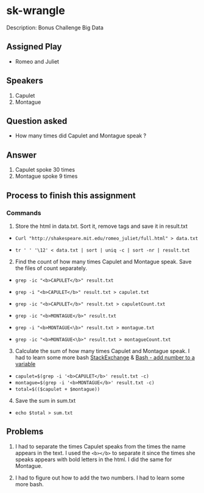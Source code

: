 # sk-wrangle
Description: Bonus Challenge Big Data


## Assigned Play 
- Romeo and Juliet
## Speakers
1. Capulet
1. Montague
## Question asked
- How many times did Capulet and Montague speak ?

## Answer
 
1. Capulet spoke 30 times
1. Montague spoke 9 times

## Process to finish this assignment 

### Commands
1. Store the html in data.txt.  Sort it, remove tags and save it in result.txt
- ```Curl "http://shakespeare.mit.edu/romeo_juliet/full.html" > data.txt```

- ```tr ' ' '\12' < data.txt | sort | uniq -c | sort -nr | result.txt```
2. Find the count of how many times Capulet and Montague speak. Save the files of count separately.

- ```grep -ic "<b>CAPULET</b>" result.txt```
- ```grep -i "<b>CAPULET</b>" result.txt > capulet.txt```
- ```grep -ic "<b>CAPULET</b>" result.txt > capuletCount.txt```  

- ```grep -ic "<b>MONTAGUE</b>" result.txt```
- ```grep -i "<b>MONTAGUE<\b>" result.txt > montague.txt```
- ```grep -ic "<b>MONTAGUE<\b>" result.txt > montagueCount.txt```
3. Calculate the sum of how many times Capulet and Montague speak. 
I had to learn some more bash  [StackExchange](https://unix.stackexchange.com/questions/93029/how-can-i-add-subtract-etc-two-numbers-with-bash) & [Bash - add number to a variable](https://infoheap.com/bash-add-number-variable/)

- ```capulet=$(grep -i '<b>CAPULET</b>' result.txt -c) ```
- ```montague=$(grep -i '<b>MONTAGUE</b>' result.txt -c) ```
- ```total=$(($capulet + $montague))```
4. Save the sum in sum.txt
- ```echo $total > sum.txt``` 

## Problems 

1. I had to separate the times Capulet speaks from the times the name appears in the text. I used the ```<b></b>``` to separate it since the times she speaks appears with bold letters in the html. I did the same for Montague.

1. I had to figure out how to add the two numbers. I had to learn some more bash. 
